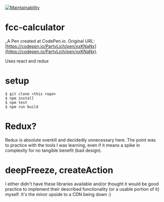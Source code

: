 [![Maintainability](https://api.codeclimate.com/v1/badges/cd40a04047930f081aa0/maintainability)](https://codeclimate.com/github/PartyLich/calculator-react/maintainability)
# fcc-calculator
 _A Pen created at CodePen.io. Original URL: [https://codepen.io/PartyLich/pen/xxKNaNx](https://codepen.io/PartyLich/pen/xxKNaNx).

 Uses react and redux

# setup
```
$ git clone <this repo>
$ npm install
$ npm test
$ npm run build
```

# Redux?
Redux is absolute overkill and decidedly unnecessary here. The point was to practice with the tools I was learning, even if it means a spike in complexity for no tangible benefit (bad design).

# deepFreeze, createAction
I either didn't have these libraries available and/or thought it would be good practice to implement their described functionality (or a usable portion of it) myself. It's the minor upside to a CDN being down :)
